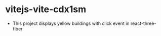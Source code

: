 # vitejs-vite-cdx1sm

- This project displays yellow buildings with click event in react-three-fiber 